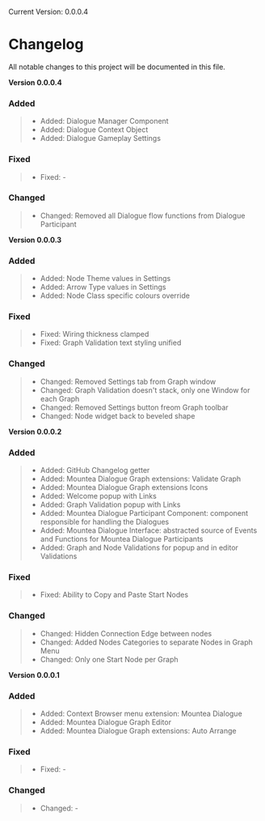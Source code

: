 Current Version: 0.0.0.4

# Changelog

All notable changes to this project will be documented in this file.

**Version 0.0.0.4**
### Added
> - Added: Dialogue Manager Component
> - Added: Dialogue Context Object
> - Added: Dialogue Gameplay Settings

### Fixed
> - Fixed: -

### Changed
> - Changed: Removed all Dialogue flow functions from Dialogue Participant

**Version 0.0.0.3**
### Added
> - Added: Node Theme values in Settings
> - Added: Arrow Type values in Settings
> - Added: Node Class specific colours override

### Fixed
> - Fixed: Wiring thickness clamped
> - Fixed: Graph Validation text styling unified

### Changed
> - Changed: Removed Settings tab from Graph window
> - Changed: Graph Validation doesn't stack, only one Window for each Graph
> - Changed: Removed Settings button freom Graph toolbar
> - Changed: Node widget back to beveled shape

**Version 0.0.0.2**
### Added
> - Added: GitHub Changelog getter
> - Added: Mountea Dialogue Graph extensions: Validate Graph
> - Added: Mountea Dialogue Graph extensions Icons
> - Added: Welcome popup with Links
> - Added: Graph Validation popup with Links
> - Added: Mountea Dialogue Participant Component: component responsible for handling the Dialogues
> - Added: Mountea Dialogue Interface: abstracted source of Events and Functions for Mountea Dialogue Participants
> - Added: Graph and Node Validations for popup and in editor Validations

### Fixed
> - Fixed: Ability to Copy and Paste Start Nodes

### Changed
> - Changed: Hidden Connection Edge between nodes
> - Changed: Added Nodes Categories to separate Nodes in Graph Menu
> - Changed: Only one Start Node per Graph

**Version 0.0.0.1**
### Added 
> - Added: Context Browser menu extension: Mountea Dialogue
> - Added: Mountea Dialogue Graph Editor
> - Added: Mountea Dialogue Graph extensions: Auto Arrange

### Fixed
> - Fixed: -

### Changed
> - Changed: -